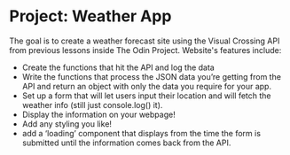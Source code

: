 # Project: Weather App

The goal is to create a weather forecast site using the Visual Crossing API from previous lessons inside The Odin Project. Website's features include:

- Create the functions that hit the API and log the data
- Write the functions that process the JSON data you’re getting from the API and return an object with only the data you require for your app.
- Set up a form that will let users input their location and will fetch the weather info (still just console.log() it).
- Display the information on your webpage!
- Add any styling you like!
- add a ‘loading’ component that displays from the time the form is submitted until the information comes back from the API. 


